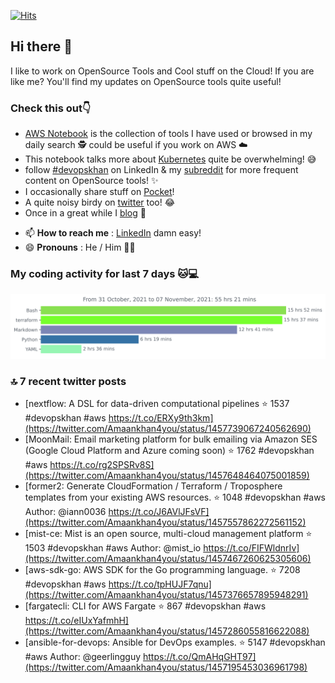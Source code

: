 [![Hits](https://hits.seeyoufarm.com/api/count/incr/badge.svg?url=https%3A%2F%2Fgithub.com%2Fakhan4u%2Fhit-counter&count_bg=%2379C83D&title_bg=%23555555&icon=&icon_color=%23E7E7E7&title=visits&edge_flat=false)](https://hits.seeyoufarm.com)

## Hi there 👋

I like to work on OpenSource Tools and Cool stuff on the Cloud! If you are like me? You'll find my updates on OpenSource tools quite useful!

### Check this out👇

* [AWS Notebook](https://histre.com/public/notebooks/dnllyanu/aws/) is the collection of tools I have used or browsed in my daily search 🕵️ could be useful if you work on AWS ☁️
* This notebook talks more about [Kubernetes](https://histre.com/public/notebooks/6uxdvo3y/kubernetes/) quite be overwhelming! 😅
* follow [#devopskhan](https://www.linkedin.com/feed/hashtag/devopskhan/) on LinkedIn & my [subreddit](https://www.reddit.com/r/devopskhan/) for more frequent content on OpenSource tools! ✨
* I occasionally share stuff on [Pocket](https://getpocket.com/@ej6g8d1dp2829A16a9Tf5d4T6bAMp3d8791rejDe86yem3bm4e14ex4fT4dluk29)!
* A quite noisy birdy on [twitter](https://twitter.com/Amaankhan4you) too! 😂
* Once in a great while I [blog](https://linuxparrot.com/) 😬


- 📫 **How to reach me** : [LinkedIn](https://www.linkedin.com/in/amaan-khan-linux-ninja) damn easy!
- 😄 **Pronouns** : He / Him 🤷‍♂️

### My coding activity for last 7 days 🐱💻

<img src="https://github.com/akhan4u/akhan4u/blob/main/images/stat.svg" alt="Amaan's Wakatime Activity!"/>

### 🔝 7 recent twitter posts
<!-- DEVDOJO:START -->
- [nextflow: A DSL for data-driven computational pipelines
⭐️ 1537
#devopskhan #aws
https://t.co/ERXy9th3km](https://twitter.com/Amaankhan4you/status/1457739067240562690)
- [MoonMail: Email marketing platform for bulk emailing via Amazon SES &lpar;Google Cloud Platform and Azure coming soon&rpar;
⭐️ 1762
#devopskhan #aws
https://t.co/rg2SPSRv8S](https://twitter.com/Amaankhan4you/status/1457648464075001859)
- [former2: Generate CloudFormation / Terraform / Troposphere templates from your existing AWS resources.
⭐️ 1048
#devopskhan #aws
Author: @iann0036
https://t.co/J6AVlJFsVF](https://twitter.com/Amaankhan4you/status/1457557862272561152)
- [mist-ce: Mist is an open source, multi-cloud management platform
⭐️ 1503
#devopskhan #aws
Author: @mist_io
https://t.co/FIFWldnrIv](https://twitter.com/Amaankhan4you/status/1457467260625305606)
- [aws-sdk-go: AWS SDK for the Go programming language.
⭐️ 7208
#devopskhan #aws
https://t.co/tpHUJF7qnu](https://twitter.com/Amaankhan4you/status/1457376657895948291)
- [fargatecli: CLI for AWS Fargate
⭐️ 867
#devopskhan #aws
https://t.co/eIUxYafmhH](https://twitter.com/Amaankhan4you/status/1457286055816622088)
- [ansible-for-devops: Ansible for DevOps examples.
⭐️ 5147
#devopskhan #aws
Author: @geerlingguy
https://t.co/QmAHqGHT97](https://twitter.com/Amaankhan4you/status/1457195453036961798)
<!-- DEVDOJO:END -->

<!-- ![Amaan's GitHub stats](https://github-readme-stats.vercel.app/api?username=akhan4u&count_private=true&show_icons=true&hide=contribs) -->
